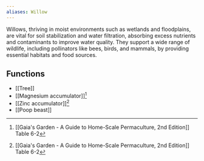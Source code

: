 ```yaml
---
aliases: Willow
---
```

Willows, thriving in moist environments such as wetlands and floodplains, are vital for soil stabilization and water filtration, absorbing excess nutrients and contaminants to improve water quality. They support a wide range of wildlife, including pollinators like bees, birds, and mammals, by providing essential habitats and food sources.

## Functions
- [[Tree]]
- [[Magnesium accumulator]][^1]
- [[Zinc accumulator]][^1]
- [[Poop beast]]

[^1]: [[Gaia's Garden - A Guide to Home-Scale Permaculture, 2nd Edition]] Table 6-2
